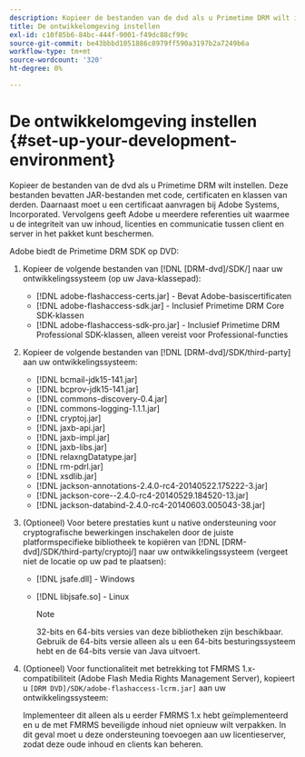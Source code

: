 ```yaml
---
description: Kopieer de bestanden van de dvd als u Primetime DRM wilt instellen. Deze bestanden bevatten JAR-bestanden met code, certificaten en klassen van derden. Daarnaast moet u een certificaat aanvragen bij Adobe Systems, Incorporated. Vervolgens geeft Adobe u meerdere referenties uit waarmee u de integriteit van uw inhoud, licenties en communicatie tussen client en server in het pakket kunt beschermen.
title: De ontwikkelomgeving instellen
exl-id: c10f85b6-84bc-444f-9001-f49dc88cf99c
source-git-commit: be43bbbd1051886c8979ff590a3197b2a7249b6a
workflow-type: tm+mt
source-wordcount: '320'
ht-degree: 0%

---
```


# De ontwikkelomgeving instellen {#set-up-your-development-environment}

Kopieer de bestanden van de dvd als u Primetime DRM wilt instellen. Deze bestanden bevatten JAR-bestanden met code, certificaten en klassen van derden. Daarnaast moet u een certificaat aanvragen bij Adobe Systems, Incorporated. Vervolgens geeft Adobe u meerdere referenties uit waarmee u de integriteit van uw inhoud, licenties en communicatie tussen client en server in het pakket kunt beschermen.

Adobe biedt de Primetime DRM SDK op DVD:

1. Kopieer de volgende bestanden van [!DNL [DRM-dvd]/SDK/] naar uw ontwikkelingssysteem (op uw Java-klassepad):

   * [!DNL adobe-flashaccess-certs.jar] - Bevat Adobe-basiscertificaten
   * [!DNL adobe-flashaccess-sdk.jar] - Inclusief Primetime DRM Core SDK-klassen
   * [!DNL adobe-flashaccess-sdk-pro.jar] - Inclusief Primetime DRM Professional SDK-klassen, alleen vereist voor Professional-functies

1. Kopieer de volgende bestanden van [!DNL [DRM-dvd]/SDK/third-party] aan uw ontwikkelingssysteem:

   * [!DNL bcmail-jdk15-141.jar]
   * [!DNL bcprov-jdk15-141.jar]
   * [!DNL commons-discovery-0.4.jar]
   * [!DNL commons-logging-1.1.1.jar]
   * [!DNL cryptoj.jar]
   * [!DNL jaxb-api.jar]
   * [!DNL jaxb-impl.jar]
   * [!DNL jaxb-libs.jar]
   * [!DNL relaxngDatatype.jar]
   * [!DNL rm-pdrl.jar]
   * [!DNL xsdlib.jar]
   * [!DNL jackson-annotations-2.4.0-rc4-20140522.175222-3.jar]
   * [!DNL jackson-core--2.4.0-rc4-20140529.184520-13.jar]
   * [!DNL jackson-databind-2.4.0-rc4-20140603.005043-38.jar]

1. (Optioneel) Voor betere prestaties kunt u native ondersteuning voor cryptografische bewerkingen inschakelen door de juiste platformspecifieke bibliotheek te kopiëren van [!DNL [DRM-dvd]/SDK/third-party/cryptoj/] naar uw ontwikkelingssysteem (vergeet niet de locatie op uw pad te plaatsen):

   * [!DNL jsafe.dll] - Windows
   * [!DNL libjsafe.so] - Linux

      >[!NOTE]
      >
      >32-bits en 64-bits versies van deze bibliotheken zijn beschikbaar. Gebruik de 64-bits versie alleen als u een 64-bits besturingssysteem hebt en de 64-bits versie van Java uitvoert.

1. (Optioneel) Voor functionaliteit met betrekking tot FMRMS 1.x-compatibiliteit (Adobe Flash Media Rights Management Server), kopieert u `[DRM DVD]/SDK/adobe-flashaccess-lcrm.jar]` aan uw ontwikkelingssysteem:

   Implementeer dit alleen als u eerder FMRMS 1.x hebt geïmplementeerd en u de met FMRMS beveiligde inhoud niet opnieuw wilt verpakken. In dit geval moet u deze ondersteuning toevoegen aan uw licentieserver, zodat deze oude inhoud en clients kan beheren.
